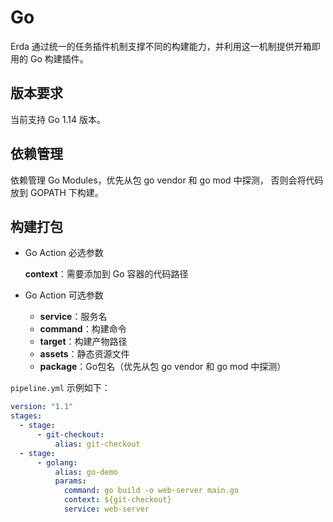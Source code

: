 # Go

Erda 通过统一的任务插件机制支撑不同的构建能力，并利用这一机制提供开箱即用的 Go 构建插件。

## 版本要求

当前支持 Go 1.14 版本。

## 依赖管理
依赖管理 Go Modules，优先从包 go vendor 和 go mod 中探测， 否则会将代码放到 GOPATH 下构建。

## 构建打包
* Go Action 必选参数

  **context**：需要添加到 Go 容器的代码路径

* Go Action 可选参数
  * **service**：服务名
  * **command**：构建命令
  * **target**：构建产物路径
  * **assets**：静态资源文件
  * **package**：Go包名（优先从包 go vendor 和 go mod 中探测）

`pipeline.yml` 示例如下：

```yml
version: "1.1"
stages:
  - stage:
      - git-checkout:
          alias: git-checkout
  - stage:
      - golang:
          alias: go-demo
          params:
            command: go build -o web-server main.go
            context: ${git-checkout}
            service: web-server
```